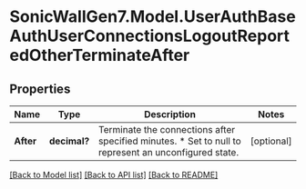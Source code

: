 # SonicWallGen7.Model.UserAuthBaseAuthUserConnectionsLogoutReportedOtherTerminateAfter

## Properties

Name | Type | Description | Notes
------------ | ------------- | ------------- | -------------
**After** | **decimal?** | Terminate the connections after specified minutes. * Set to null to represent an unconfigured state. | [optional] 

[[Back to Model list]](../README.md#documentation-for-models) [[Back to API list]](../README.md#documentation-for-api-endpoints) [[Back to README]](../README.md)

